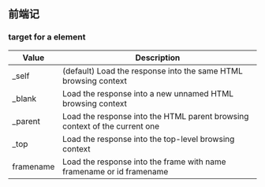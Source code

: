 ## 前端记

### target for a element

| Value         | Description   |
| ------------- | ------------- |
| _self  | (default) Load the response into the same HTML browsing context |
| _blank  | Load the response into a new unnamed HTML browsing context  |
| _parent | Load the response into the HTML parent browsing context of the current one |
| _top    | Load the response into the top-level browsing context |
| framename | Load the response into the frame with name framename or id framename |